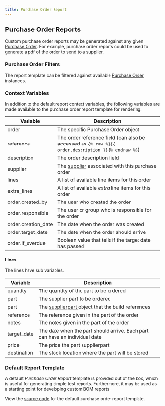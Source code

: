 ```yaml
---
title: Purchase Order Report
---
```


## Purchase Order Reports

Custom purchase order reports may be generated against any given [Purchase Order](../buy/po.md). For example, purchase order reports could be used to generate a pdf of the order to send to a supplier.

### Purchase Order Filters

The report template can be filtered against available [Purchase Order](../buy/po.md) instances.

### Context Variables

In addition to the default report context variables, the following variables are made available to the purchase order report template for rendering:

| Variable | Description |
| --- | --- |
| order | The specific Purchase Order object |
| reference | The order reference field (can also be accessed as `{% raw %}{{ order.description }}{% endraw %}`) |
| description | The order description field |
| supplier | The [supplier](../buy/supplier.md) associated with this purchase order |
| lines | A list of available line items for this order |
| extra_lines | A list of available *extra* line items for this order | 
| order.created_by | The user who created the order | 
| order.responsible | The user or group who is responsible for the order | 
| order.creation_date | The date when the order was created | 
| order.target_date | The date when the order should arrive | 
| order.if_overdue | Boolean value that tells if the target date has passed | 

#### Lines
The lines have sub variables.

| Variable | Description |
| --- | --- |
| quantity | The quantity of the part to be ordered |
| part | The supplier part to be ordered |
| part | The [supplierpart ](./context_variables.md#supplierpart) object that the build references |
| reference | The reference given in the part of the order |
| notes | The notes given in the part of the order |
| target_date | The date when the part should arrive. Each part can have an individual date |
| price | The price the part supplierpart |
| destination | The stock location where the part will be stored |


### Default Report Template

A default *Purchase Order Report* template is provided out of the box, which is useful for generating simple test reports. Furthermore, it may be used as a starting point for developing custom BOM reports:

View the [source code](https://github.com/inventree/InvenTree/blob/master/InvenTree/report/templates/report/inventree_po_report_base.html) for the default purchase order report template.
